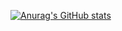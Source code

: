 [![Anurag's GitHub stats](https://github-readme-stats.vercel.app/api?JarlinFonseca=anuraghazra)](https://github.com/anuraghazra/github-readme-stats)

